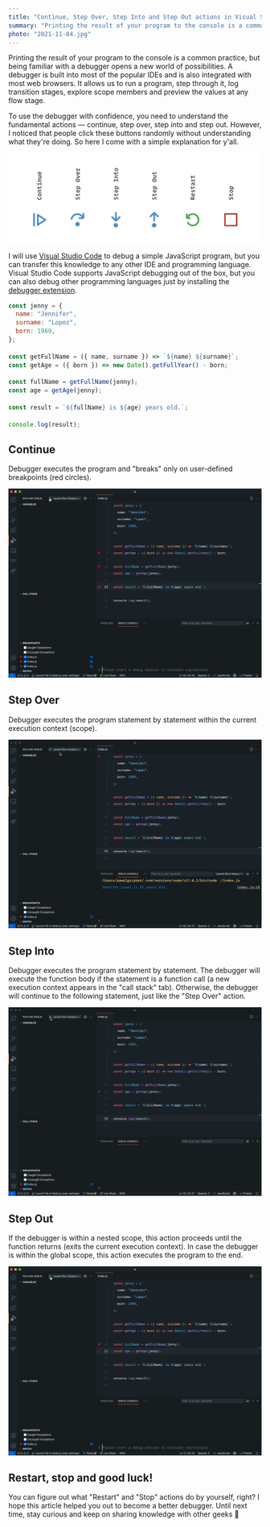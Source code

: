 ```yaml
---
title: "Continue, Step Over, Step Into and Step Out actions in Visual Studio Code debugger explained"
summary: "Printing the result of your program to the console is a common practice, but being familiar with a debugger opens a new world of possibilities. To use the debugger with confidence, you need to understand the basic actions. So here I come with a simple explanation for y’all."
photo: "2021-11-04.jpg"
---
```


Printing the result of your program to the console is a common practice, but being familiar with a debugger opens a new world of possibilities. A debugger is built into most of the popular IDEs and is also integrated with most web browsers. It allows us to run a program, step through it, log transition stages, explore scope members and preview the values at any flow stage.

To use the debugger with confidence, you need to understand the fundamental actions — continue, step over, step into and step out. However, I noticed that people click these buttons randomly without understanding what they're doing. So here I come with a simple explanation for y'all.

![Continue, Step Over, Step Into, Step Out, Restart and Stop actions in Visual Studio Code debugger](2021-11-04-1.png)

I will use [Visual Studio Code](https://code.visualstudio.com) to debug a simple JavaScript program, but you can transfer this knowledge to any other IDE and programming language. Visual Studio Code supports JavaScript debugging out of the box, but you can also debug other programming languages just by installing the [debugger extension](https://code.visualstudio.com/Docs/editor/debugging#_debugger-extensions).

```js
const jenny = {
  name: "Jennifer",
  surname: "Lopez",
  born: 1969,
};

const getFullName = ({ name, surname }) => `${name} ${surname}`;
const getAge = ({ born }) => new Date().getFullYear() - born;

const fullName = getFullName(jenny);
const age = getAge(jenny);

const result = `${fullName} is ${age} years old.`;

console.log(result);
```

## Continue

Debugger executes the program and "breaks" only on user-defined breakpoints (red circles).

![Continue actions in Visual Studio Code debugger](2021-11-04-2.gif)

## Step Over

Debugger executes the program statement by statement within the current execution context (scope).

![Step Over actions in Visual Studio Code debugger](2021-11-04-3.gif)

## Step Into

Debugger executes the program statement by statement. The debugger will execute the function body if the statement is a function call (a new execution context appears in the "call stack" tab). Otherwise, the debugger will continue to the following statement, just like the "Step Over" action.

![Step Into actions in Visual Studio Code debugger](2021-11-04-4.gif)

## Step Out

If the debugger is within a nested scope, this action proceeds until the function returns (exits the current execution context). In case the debugger is within the global scope, this action executes the program to the end.

![Step Out actions in Visual Studio Code debugger](2021-11-04-5.gif)

## Restart, stop and good luck!

You can figure out what "Restart" and "Stop" actions do by yourself, right? I hope this article helped you out to become a better debugger. Until next time, stay curious and keep on sharing knowledge with other geeks 👊
